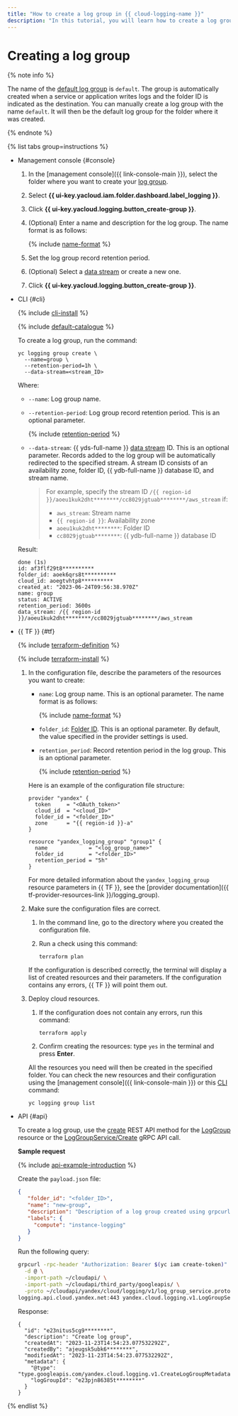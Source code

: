 ```yaml
---
title: "How to create a log group in {{ cloud-logging-name }}"
description: "In this tutorial, you will learn how to create a log group in {{ cloud-logging-name }}."
---
```


# Creating a log group

{% note info %}

The name of the [default log group](../concepts/log-group.md) is `default`. The group is automatically created when a service or application writes logs and the folder ID is indicated as the destination. You can manually create a log group with the name `default`. It will then be the default log group for the folder where it was created.

{% endnote %}

{% list tabs group=instructions %}

- Management console {#console}

   1. In the [management console]({{ link-console-main }}), select the folder where you want to create your [log group](../concepts/log-group.md).
   1. Select **{{ ui-key.yacloud.iam.folder.dashboard.label_logging }}**.
   1. Click **{{ ui-key.yacloud.logging.button_create-group }}**.
   1. (Optional) Enter a name and description for the log group. The name format is as follows:

      {% include [name-format](../../_includes/name-format.md) %}

   1. Set the log group record retention period.
   1. (Optional) Select a [data stream](../../data-streams/concepts/glossary.md#stream-concepts) or create a new one.
   1. Click **{{ ui-key.yacloud.logging.button_create-group }}**.

- CLI {#cli}

   {% include [cli-install](../../_includes/cli-install.md) %}

   {% include [default-catalogue](../../_includes/default-catalogue.md) %}

   To create a log group, run the command:

   
   ```
   yc logging group create \
     --name=group \
     --retention-period=1h \
     --data-stream=<stream_ID>
   ```



   Where:

   * `--name`: Log group name.
   * `--retention-period`: Log group record retention period. This is an optional parameter.

      {% include [retention-period](../../_includes/logging/retention-period-format.md) %}

   
   * `--data-stream`: {{ yds-full-name }} [data stream](../../data-streams/concepts/glossary.md#stream-concepts) ID. This is an optional parameter. Records added to the log group will be automatically redirected to the specified stream. A stream ID consists of an availability zone, folder ID, {{ ydb-full-name }} database ID, and stream name.

      > For example, specify the stream ID `/{{ region-id }}/aoeu1kuk2dht********/cc8029jgtuab********/aws_stream` if:
      > * `aws_stream`: Stream name
      > * `{{ region-id }}`: Availability zone
      > * `aoeu1kuk2dht********`: Folder ID
      > * `cc8029jgtuab********`: {{ ydb-full-name }} database ID


   Result:

   
   ```
   done (1s)
   id: af3flf29t8**********
   folder_id: aoek6qrs8t**********
   cloud_id: aoegtvhtp8**********
   created_at: "2023-06-24T09:56:38.970Z"
   name: group
   status: ACTIVE
   retention_period: 3600s
   data_stream: /{{ region-id }}/aoeu1kuk2dht********/cc8029jgtuab********/aws_stream
   ```


- {{ TF }} {#tf}

   {% include [terraform-definition](../../_tutorials/_tutorials_includes/terraform-definition.md) %}

   {% include [terraform-install](../../_includes/terraform-install.md) %}

   1. In the configuration file, describe the parameters of the resources you want to create:

      * `name`: Log group name. This is an optional parameter. The name format is as follows:

         {% include [name-format](../../_includes/name-format.md) %}

      * `folder_id`: [Folder ID](../../resource-manager/operations/folder/get-id.md). This is an optional parameter. By default, the value specified in the provider settings is used.

      * `retention_period`: Record retention period in the log group. This is an optional parameter.

         {% include [retention-period](../../_includes/logging/retention-period-format.md) %}

      Here is an example of the configuration file structure:

      
      ```hcl
      provider "yandex" {
        token     = "<OAuth_token>"
        cloud_id  = "<cloud_ID>"
        folder_id = "<folder_ID>"
        zone      = "{{ region-id }}-a"
      }

      resource "yandex_logging_group" "group1" {
        name             = "<log_group_name>"
        folder_id        = "<folder_ID>"
        retention_period = "5h"
      }
      ```



      For more detailed information about the `yandex_logging_group` resource parameters in {{ TF }}, see the [provider documentation]({{ tf-provider-resources-link }}/logging_group).

   1. Make sure the configuration files are correct.

      1. In the command line, go to the directory where you created the configuration file.
      1. Run a check using this command:

         ```
         terraform plan
         ```

      If the configuration is described correctly, the terminal will display a list of created resources and their parameters. If the configuration contains any errors, {{ TF }} will point them out.

   1. Deploy cloud resources.

      1. If the configuration does not contain any errors, run this command:

         ```
         terraform apply
         ```

      1. Confirm creating the resources: type `yes` in the terminal and press **Enter**.

      All the resources you need will then be created in the specified folder. You can check the new resources and their configuration using the [management console]({{ link-console-main }}) or this [CLI](../../cli/quickstart.md) command:

      ```
      yc logging group list
      ```

- API {#api}

   To create a log group, use the [create](../api-ref/LogGroup/create.md) REST API method for the [LogGroup](../api-ref/LogGroup/index.md) resource or the [LogGroupService/Create](../api-ref/grpc/log_group_service.md#Create) gRPC API call.

   **Sample request**

   {% include [api-example-introduction](../../_includes/logging/api-example-introduction.md) %}

   Create the `payload.json` file:

   ```json
   {
      "folder_id": "<folder_ID>",
      "name": "new-group",
      "description": "Description of a log group created using grpcurl",
      "labels": {
        "compute": "instance-logging"
      }
   }
   ```

   Run the following query:

   ```bash
   grpcurl -rpc-header "Authorization: Bearer $(yc iam create-token)" \
     -d @ \
     -import-path ~/cloudapi/ \
     -import-path ~/cloudapi/third_party/googleapis/ \
     -proto ~/cloudapi/yandex/cloud/logging/v1/log_group_service.proto \
   logging.api.cloud.yandex.net:443 yandex.cloud.logging.v1.LogGroupService.Create < payload.json
   ```

   Response:

   ```text
   {
     "id": "e23nitus5cg9********",
     "description": "Create log group",
     "createdAt": "2023-11-23T14:54:23.077532292Z",
     "createdBy": "ajeugsk5ubk6********",
     "modifiedAt": "2023-11-23T14:54:23.077532292Z",
     "metadata": {
       "@type": "type.googleapis.com/yandex.cloud.logging.v1.CreateLogGroupMetadata",
       "logGroupId": "e23pjn86385t********"
     }
   }
   ```

{% endlist %}
